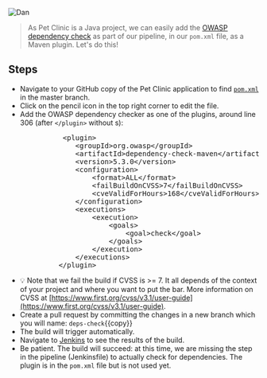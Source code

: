![Dan](../../assets/online-devops-dojo/shift-security-left/dan.png)

> As Pet Clinic is a Java project, we can easily add the [OWASP dependency check](https://owasp.org/www-project-dependency-check/) as part of our pipeline, in our `pom.xml` file, as a Maven plugin. Let's do this!

## Steps

* Navigate to your GitHub copy of the Pet Clinic application to find [`pom.xml`](https://[[HOST_SUBDOMAIN]]-9876-[[KATACODA_HOST]].environments.katacoda.com/#pomfile) in the master branch.
* Click on the pencil icon in the top right corner to edit the file.
* Add the OWASP dependency checker as one of the plugins, around line 306 (after `</plugin>` without s):

<pre class="file" data-target="clipboard">
             &lt;plugin&gt;
                &lt;groupId&gt;org.owasp&lt;/groupId&gt;
                &lt;artifactId&gt;dependency-check-maven&lt;/artifactId&gt;
                &lt;version&gt;5.3.0&lt;/version&gt;
                &lt;configuration&gt;
                    &lt;format&gt;ALL&lt;/format&gt;
                    &lt;failBuildOnCVSS&gt;7&lt;/failBuildOnCVSS&gt;
                    &lt;cveValidForHours&gt;168&lt;/cveValidForHours&gt;
                &lt;/configuration&gt;
                &lt;executions&gt;
                    &lt;execution&gt;
                        &lt;goals&gt;
                            &lt;goal&gt;check&lt;/goal&gt;
                        &lt;/goals&gt;
                    &lt;/execution&gt;
                &lt;/executions&gt;
            &lt;/plugin&gt;
</pre>

* 💡 Note that we fail the build if CVSS is >= 7. It all depends of the context
  of your project and where you want to put the bar. More information on CVSS at
  [https://www.first.org/cvss/v3.1/user-guide](https://www.first.org/cvss/v3.1/user-guide).
* Create a pull request by committing the changes in a new branch which you will
  name: `deps-check`{{copy}}
* The build will trigger automatically.
* Navigate to <a href="https://[[HOST_SUBDOMAIN]]-8080-[[KATACODA_HOST]].environments.katacoda.com/blue/organizations/jenkins/pet-clinic/activity" target="jenkins">Jenkins</a> to see the results of the build.
* Be patient. The build will succeed: at this time, we are missing the step in the pipeline
  (Jenkinsfile) to actually check for dependencies. The plugin is in the
  `pom.xml` file but is not used yet.
